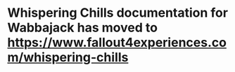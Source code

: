 # Whispering Chills documentation for Wabbajack has moved to https://www.fallout4experiences.com/whispering-chills
